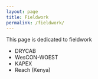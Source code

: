 ```yaml
---
layout: page
title: Fieldwork
permalink: /fieldwork/
---
```


This page is dedicated to fieldwork

- DRYCAB
- WesCON-WOEST
- KAPEX
- Reach (Kenya)
